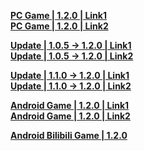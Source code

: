 **[PC Game | 1.2.0 | Link1](https://autopatchcn.bhsr.com/client/cn/20230709224719_3CcrEpEKT9iaObJh/StarRail_1.2.0.zip)**  
**[PC Game | 1.2.0 | Link2](https://bhrpg-prod.oss-accelerate.aliyuncs.com/client/cn/20230709224719_3CcrEpEKT9iaObJh/StarRail_1.2.0.zip)**  

**[Update | 1.0.5 -> 1.2.0 | Link1 ](https://autopatchcn.bhsr.com/client/beta/update/hkrpg_cn/33/game_1.0.5_1.2.0_hdiff_7qUejt4fMExIlrQp.zip)**   
**[Update | 1.0.5 -> 1.2.0 | Link2 ](https://bhrpg-prod.oss-accelerate.aliyuncs.com/client/beta/update/hkrpg_cn/33/game_1.0.5_1.2.0_hdiff_7qUejt4fMExIlrQp.zip)**

**[Update | 1.1.0 -> 1.2.0 | Link1 ](https://autopatchcn.bhsr.com/client/beta/update/hkrpg_cn/33/game_1.1.0_1.2.0_hdiff_HfBvygO7Z9aNPUmR.zip)**   
**[Update | 1.1.0 -> 1.2.0 | Link2 ](https://bhrpg-prod.oss-accelerate.aliyuncs.com/client/beta/update/hkrpg_cn/33/game_1.1.0_1.2.0_hdiff_HfBvygO7Z9aNPUmR.zip)**

**[Android Game | 1.2.0 | Link1](https://autopatchcn.bhsr.com/client/cn/20230709224719_3CcrEpEKT9iaObJh/StarRail_1.2.0_mihoyo.apk)**  
**[Android Game | 1.2.0 | Link2](https://bhrpg-prod.oss-accelerate.aliyuncs.com/client/cn/20230709224719_3CcrEpEKT9iaObJh/StarRail_1.2.0_mihoyo.apk)**  

**[Android Bilibili Game | 1.2.0](https://pkg.biligame.com/games/bhxqtd_1.2.0_20230710_104949_93158.apk)**  
